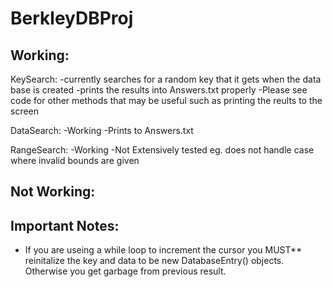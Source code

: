 BerkleyDBProj
=============

Working:
--------

KeySearch:
-currently searches for a random key that it gets when the data base is created
-prints the results into Answers.txt properly
-Please see code for other methods that may be useful such as printing the reults
 to the screen

 DataSearch:
 -Working
 -Prints to Answers.txt

 RangeSearch:
 -Working
 -Not Extensively tested eg. does not handle case where invalid bounds are given


Not Working:
------------

Important Notes:
----------------
- If you are useing a while loop to increment the cursor you MUST** reinitalize the key and data
  to be new DatabaseEntry() objects. Otherwise you get garbage from previous result.